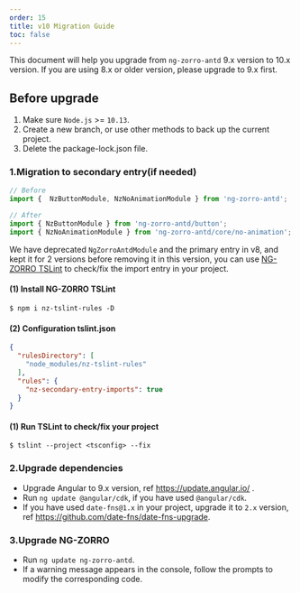 ```yaml
---
order: 15
title: v10 Migration Guide
toc: false
---
```


This document will help you upgrade from `ng-zorro-antd` 9.x version to 10.x version. If you are using 8.x or older version, please upgrade to 9.x first.

## Before upgrade

1. Make sure `Node.js` >= `10.13`.
2. Create a new branch, or use other methods to back up the current project.
3. Delete the package-lock.json file.

### 1.Migration to secondary entry(if needed)

```ts
// Before
import {  NzButtonModule, NzNoAnimationModule } from 'ng-zorro-antd';

// After
import { NzButtonModule } from 'ng-zorro-antd/button';
import { NzNoAnimationModule } from 'ng-zorro-antd/core/no-animation';
```

We have deprecated `NgZorroAntdModule` and the primary entry in v8, and kept it for 2 versions before removing it in this version, you can use [NG-ZORRO TSLint](https://github.com/NG-ZORRO/nz-tslint-rules) to check/fix the import entry in your project.

#### (1) Install NG-ZORRO TSLint

```shell script
$ npm i nz-tslint-rules -D
```

#### (2) Configuration tslint.json

```json
{
  "rulesDirectory": [
    "node_modules/nz-tslint-rules"
  ],
  "rules": {
    "nz-secondary-entry-imports": true
  }
}
```

#### (1) Run TSLint to check/fix your project

```shell script
$ tslint --project <tsconfig> --fix
```

### 2.Upgrade dependencies

- Upgrade Angular to 9.x version, ref https://update.angular.io/ .
- Run `ng update @angular/cdk`, if you have used `@angular/cdk`.
- If you have used `date-fns@1.x` in your project, upgrade it to `2.x` version, ref https://github.com/date-fns/date-fns-upgrade.

### 3.Upgrade NG-ZORRO

- Run `ng update ng-zorro-antd`.
- If a warning message appears in the console, follow the prompts to modify the corresponding code.